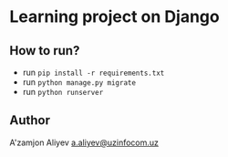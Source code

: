 Learning project on Django
==


How to run?
--
- run `pip install -r requirements.txt`
- run `python manage.py migrate`
- run `python runserver`

Author
--
A'zamjon Aliyev
a.aliyev@uzinfocom.uz

